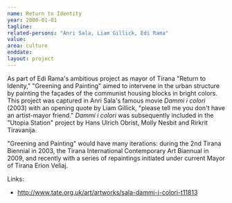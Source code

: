 ```yaml
---
name: Return to Identity
year: 2000-01-01
tagline:
related-persons: "Anri Sala, Liam Gillick, Edi Rama"
value:
area: culture
enddate:
layout: project
---
```

As part of Edi Rama's ambitious project as mayor of Tirana "Return to Idenity," "Greening and Painting" aimed to intervene in the urban structure by painting the façades of the communist housing blocks in bright colors. This project was captured in  Anri Sala's famous movie *Dammi i colori* (2003) with an opening quote by Liam Gillick, "please tell me you don't have an artist-mayor friend." *Dammi i colori* was subsequently included in the "Utopia Station" project by Hans Ulrich Obrist, Molly Nesbit and Rirkrit Tiravanija.

"Greening and Painting" would have many iterations: during the 2nd Tirana Biennial in 2003, the Tirana International Contemporary Art Biannual in 2009, and recently with a series of repaintings initiated under current Mayor of Tirana Erion Veliaj.

Links:
* <http://www.tate.org.uk/art/artworks/sala-dammi-i-colori-t11813>
